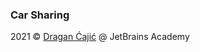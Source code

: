 ### Car Sharing

2021 © [Dragan Ćajić](https://hyperskill.org/profile/90314411) @ JetBrains Academy
